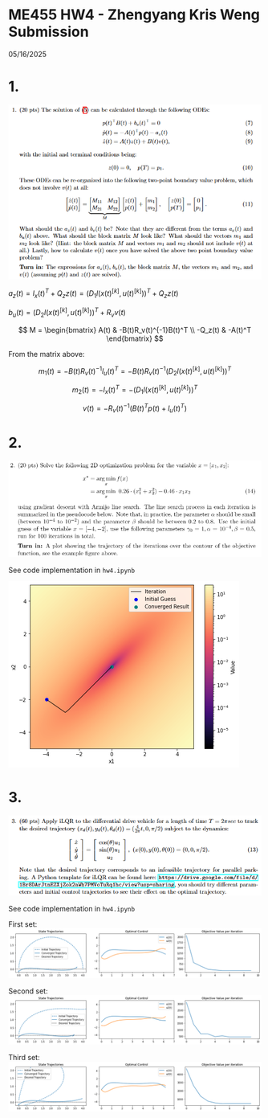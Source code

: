 # ME455 HW4 - Zhengyang Kris Weng Submission
05/16/2025


# 1. 
![1](image.png)

$a_z(t) = l_x(t)^T + Q_z z(t) = (D_1l(x(t)^{[k]}, u(t)^{[k]}))^T + Q_z z(t)$

$b_u(t) = (D_2l(x(t)^{[k]}, u(t)^{[k]}))^T + R_v v(t)$ 

$$
M = \begin{bmatrix} A(t) & -B(t)R_v(t)^{-1}B(t)^T \\ -Q_z(t) & -A(t)^T \end{bmatrix}
$$

From the matrix above:

$$
m_1(t) = -B(t)R_v(t)^{-1}l_u(t)^T = -B(t)R_v(t)^{-1}(D_2l(x(t)^{[k]}, u(t)^{[k]}))^T
$$

$$
m_2(t) = -l_x(t)^T = -(D_1l(x(t)^{[k]}, u(t)^{[k]}))^T
$$

$$
v(t) = -R_v(t)^{-1} (B(t)^T p(t) + l_u(t)^T)
$$

# 2.
![2](image-1.png)

See code implementation in `hw4.ipynb`

![Q2](output.png)




# 3.
![3](image-2.png)

See code implementation in `hw4.ipynb`

First set:  
![3-1.png](3-1.png)

Second set:
![3-2.png](3-2.png)

Third set:
![3-3.png](3-3.png)